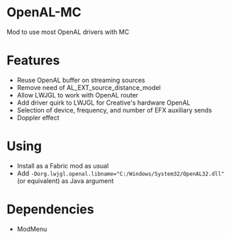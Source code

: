 # OpenAL-MC
Mod to use most OpenAL drivers with MC

# Features
- Reuse OpenAL buffer on streaming sources
- Remove need of AL_EXT_source_distance_model
- Allow LWJGL to work with OpenAL router
- Add driver quirk to LWJGL for Creative's hardware OpenAL
- Selection of device, frequency, and number of EFX auxiliary sends
- Doppler effect

# Using
- Install as a Fabric mod as usual
- Add `-Dorg.lwjgl.openal.libname="C:/Windows/System32/OpenAL32.dll"` (or equivalent) as Java argument

# Dependencies
- ModMenu
